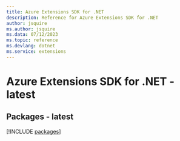 ```yaml
---
title: Azure Extensions SDK for .NET
description: Reference for Azure Extensions SDK for .NET
author: jsquire
ms.author: jsquire
ms.data: 07/12/2023
ms.topic: reference
ms.devlang: dotnet
ms.service: extensions
---
```

# Azure Extensions SDK for .NET - latest
## Packages - latest
[!INCLUDE [packages](extensions-index.md)]